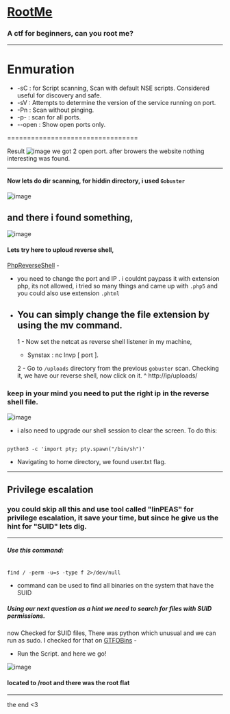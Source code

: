 # [RootMe](https://tryhackme.com/room/rrootme)

### A ctf for beginners, can you root me?
--------------------------------
# Enmuration 

* -sC : for Script scanning, Scan with default NSE scripts. Considered useful for discovery and safe.
* -sV : Attempts to determine the version of the service running on port.
* -Pn : Scan without pinging.
* -p- : scan for all ports.
* --open : Show open ports only.

=================================

Result 
![image](https://github.com/Renat9s/tryhackme/assets/126417250/529ed0f4-8916-4167-9f33-0868b08c3a1b) 
we got 2 open port.
after browers the website nothing interesting was found.

---------------------------------------------------------------------------------------------------
#### Now lets do dir scanning, for hiddin directory, i used ```Gobuster```
![image](https://github.com/Renat9s/tryhackme/assets/126417250/70f9fd84-f3d2-4d46-add4-1c94f117e472)

and there i found something,
-------------------
![image](https://github.com/Renat9s/tryhackme/assets/126417250/2ca0861c-13d8-4691-a73a-dbf3f67c966d)
#### Lets try here to uploud reverse shell,
[PhpReverseShell](https://github.com/pentestmonkey/php-reverse-shell/blob/master/php-reverse-shell.php) -
* you need to change the port and IP .
i couldnt paypass it with extension php, its not allowed, i tried so many things and came up with ```.php5```
and you could also use extension ```.phtml```
* You can simply change the file extension by using the mv command.
  ------------------
  1 - Now set the netcat as reverse shell listener in my machine,
  
  * Synstax : nc lnvp [ port ].
   
  2 - Go to `/uploads` directory from the previous `gobuster` scan. Checking it, we have our reverse shell, now click on it.
  ^ http://ip/uploads/ 
     
 ### keep in your mind you need to put the right ip in the reverse shell file. 
 ![image](https://github.com/Renat9s/tryhackme/assets/126417250/fc4561e2-2511-4ee2-b898-7dbb3b0def8c)
* i also  need to upgrade our shell session to clear the screen. To do this:
```

python3 -c 'import pty; pty.spawn("/bin/sh")'

```

* Navigating to home directory, we found user.txt flag.

----
## Privilege escalation
### you could skip all this and use tool called "linPEAS" for privilege escalation, it save your time, but since he give us the hint for "SUID" lets dig.
------------
##### Use this command:
```

find / -perm -u=s -type f 2>/dev/null

```
 * command can be used to find all binaries on the system that have the SUID 
 
##### Using our next question as a hint we need to search for files with SUID permissions. 
now Checked for SUID files, There was python which unusual and we can run as sudo.
I checked for that on [GTFOBins](https://gtfobins.github.io/) -
* Run the Script. and here we go!

![image](https://github.com/Renat9s/tryhackme/assets/126417250/2454f91d-acb1-43e2-93cf-78ee3889ca6e)


 #### located to /root and there was the root flat 
---------------------------------------------------------------------------

the end <3
